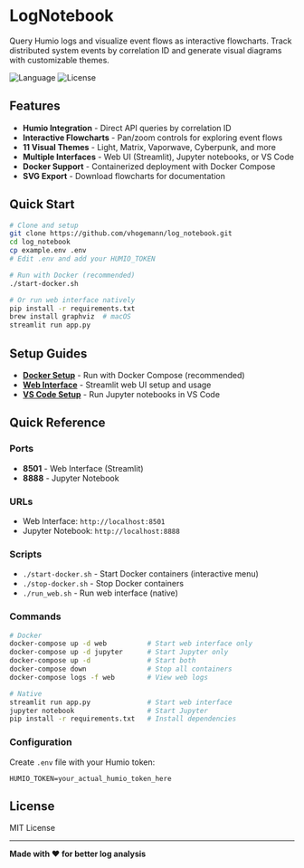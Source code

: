 # LogNotebook

Query Humio logs and visualize event flows as interactive flowcharts. Track distributed system events by correlation ID and generate visual diagrams with customizable themes.

![Language](https://img.shields.io/badge/python-3.8%2B-blue)
![License](https://img.shields.io/badge/license-MIT-green)

## Features

- **Humio Integration** - Direct API queries by correlation ID
- **Interactive Flowcharts** - Pan/zoom controls for exploring event flows
- **11 Visual Themes** - Light, Matrix, Vaporwave, Cyberpunk, and more
- **Multiple Interfaces** - Web UI (Streamlit), Jupyter notebooks, or VS Code
- **Docker Support** - Containerized deployment with Docker Compose
- **SVG Export** - Download flowcharts for documentation

## Quick Start

```bash
# Clone and setup
git clone https://github.com/vhogemann/log_notebook.git
cd log_notebook
cp example.env .env
# Edit .env and add your HUMIO_TOKEN

# Run with Docker (recommended)
./start-docker.sh

# Or run web interface natively
pip install -r requirements.txt
brew install graphviz  # macOS
streamlit run app.py
```

## Setup Guides

- **[Docker Setup](README-Docker.md)** - Run with Docker Compose (recommended)
- **[Web Interface](README-Web.md)** - Streamlit web UI setup and usage
- **[VS Code Setup](README-VSCode.md)** - Run Jupyter notebooks in VS Code

## Quick Reference

### Ports
- **8501** - Web Interface (Streamlit)
- **8888** - Jupyter Notebook

### URLs
- Web Interface: `http://localhost:8501`
- Jupyter Notebook: `http://localhost:8888`

### Scripts
- `./start-docker.sh` - Start Docker containers (interactive menu)
- `./stop-docker.sh` - Stop Docker containers
- `./run_web.sh` - Run web interface (native)

### Commands
```bash
# Docker
docker-compose up -d web          # Start web interface only
docker-compose up -d jupyter      # Start Jupyter only
docker-compose up -d              # Start both
docker-compose down               # Stop all containers
docker-compose logs -f web        # View web logs

# Native
streamlit run app.py              # Start web interface
jupyter notebook                  # Start Jupyter
pip install -r requirements.txt   # Install dependencies
```

### Configuration

Create `.env` file with your Humio token:
```
HUMIO_TOKEN=your_actual_humio_token_here
```

## License

MIT License

---

**Made with ❤️ for better log analysis**
